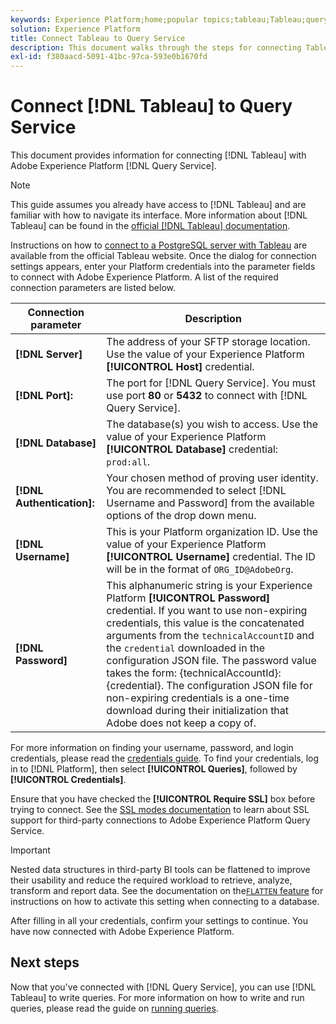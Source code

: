 ```yaml
---
keywords: Experience Platform;home;popular topics;tableau;Tableau;query service;Query service;connect to query service;
solution: Experience Platform
title: Connect Tableau to Query Service
description: This document walks through the steps for connecting Tableau with Adobe Experience Platform Query Service.
exl-id: f380aacd-5091-41bc-97ca-593e0b1670fd
---
```

# Connect [!DNL Tableau] to Query Service

This document provides information for connecting [!DNL Tableau] with Adobe Experience Platform [!DNL Query Service].

>[!NOTE]
>
> This guide assumes you already have access to [!DNL Tableau] and are familiar with how to navigate its interface. More information about [!DNL Tableau] can be found in the [official [!DNL Tableau] documentation](https://help.tableau.com/current/pro/desktop/en-us/default.htm).

Instructions on how to [connect to a PostgreSQL server with Tableau](https://help.tableau.com/current/pro/desktop/en-us/examples_postgresql.htm) are available from the official Tableau website. Once the dialog for connection settings appears, enter your Platform credentials into the parameter fields to connect with Adobe Experience Platform. A list of the required connection parameters are listed below. 

| Connection parameter  | Description |
|---|---|
| **[!DNL Server]** | The address of your SFTP storage location. Use the value of your Experience Platform **[!UICONTROL Host]** credential. |
| **[!DNL Port]:** | The port for [!DNL Query Service]. You must use port **80** or **5432** to connect with [!DNL Query Service].|
| **[!DNL Database]** | The database(s) you wish to access. Use the value of your Experience Platform **[!UICONTROL Database]** credential: `prod:all`.|
| **[!DNL Authentication]:** | Your chosen method of proving user identity. You are recommended to select [!DNL Username and Password] from the available options of the drop down menu. |
| **[!DNL Username]** | This is your Platform organization ID. Use the value of your Experience Platform **[!UICONTROL Username]** credential. The ID will be in the format of `ORG_ID@AdobeOrg`. |
| **[!DNL Password]** | This alphanumeric string is your Experience Platform **[!UICONTROL Password]** credential. If you want to use non-expiring credentials, this value is the concatenated arguments from the `technicalAccountID` and the `credential` downloaded in the configuration JSON file. The password value takes the form: {technicalAccountId}:{credential}. The configuration JSON file for non-expiring credentials is a one-time download during their initialization that Adobe does not keep a copy of. |

For more information on finding your username, password, and login credentials, please read the [credentials guide](../ui/credentials.md). To find your credentials, log in to [!DNL Platform], then select **[!UICONTROL Queries]**, followed by **[!UICONTROL Credentials]**.

Ensure that you have checked the **[!UICONTROL Require SSL]** box before trying to connect. See the [SSL modes documentation](./ssl-modes.md) to learn about SSL support for third-party connections to Adobe Experience Platform Query Service.
    
>[!IMPORTANT]
>
>Nested data structures in third-party BI tools can be flattened to improve their usability and reduce the required workload to retrieve, analyze, transform and report data. See the documentation on the[`FLATTEN` feature](../key-concepts/flatten-nested-data.md) for instructions on how to activate this setting when connecting to a database. 

After filling in all your credentials, confirm your settings to continue. You have now connected with Adobe Experience Platform.

## Next steps

Now that you've connected with [!DNL Query Service], you can use [!DNL Tableau] to write queries. For more information on how to write and run queries, please read the guide on [running queries](../best-practices/writing-queries.md).

